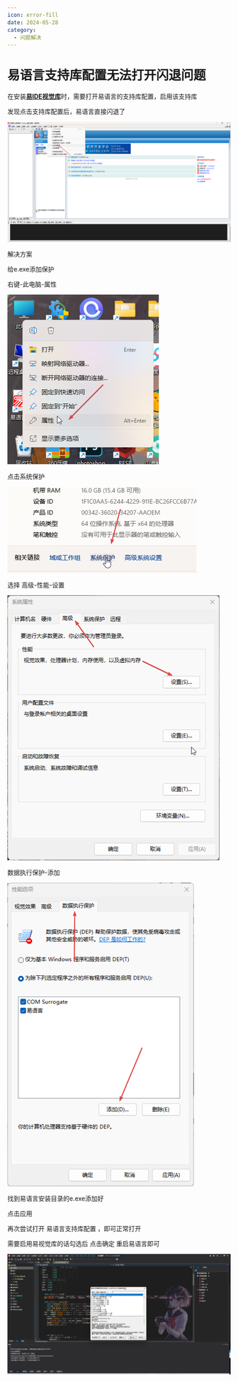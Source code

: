 ```yaml
---
icon: error-fill
date: 2024-05-28
category:
  - 问题解决
---
```

# 易语言支持库配置无法打开闪退问题

在安装[**易IDE视觉库**](https://bbs.125.la/forum.php?mod=viewthread&tid=14672340&highlight=%E7%BE%8E%E5%8C%96)时，需要打开易语言的支持库配置，启用该支持库

发现点击支持库配置后，易语言直接闪退了

![易语言界面](/assets/images/other/error/eLibOut/e_s9T2hJOgNJ.png)

解决方案

给e.exe添加保护

右键-此电脑-属性

![此电脑-属性](/assets/images/other/error/eLibOut/explorer_DR95nMkJoQ.png)

点击系统保护

![系统保护](/assets/images/other/error/eLibOut/ApplicationFrameHost_t0ABpuGIPF.png)

选择 高级-性能-设置

![高级-性能-设置](/assets/images/other/error/eLibOut/SystemPropertiesProtection_YQ38zo0q6G.png)

数据执行保护-添加

![数据执行保护-添加](/assets/images/other/error/eLibOut/SystemPropertiesProtection_Je6pHf7ZdC.png)

找到易语言安装目录的e.exe添加好

点击应用

再次尝试打开 易语言支持库配置 ，即可正常打开

需要启用易视觉库的话勾选后 点击确定 重启易语言即可

![易视觉库效果](/assets/images/other/error/eLibOut/e_CzgfxKlDHU.png)
